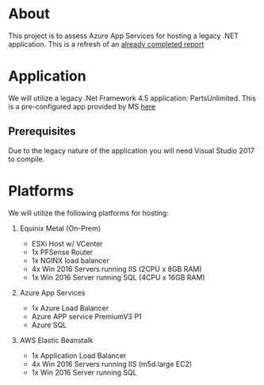 # About
This project is to assess Azure App Services for hosting a legacy .NET application. This is a refresh of an [already completed report](https://gigaom.com/report/costs-and-benefits-of-net-application-migration-to-the-cloud/)

# Application
We will utilize a legacy .Net Framework 4.5 application: PartsUnlimited. This is a pre-configured app provided by MS [here](https://github.com/microsoft/PartsUnlimited/tree/aspnet45)

## Prerequisites
Due to the legacy nature of the application you will need Visual Studio 2017 to compile.

# Platforms
We will utilize the following platforms for hosting:
1. Equinix Metal (On-Prem)
     - ESXi Host w/ VCenter
     - 1x PFSense Router
     - 1x NGINX load balancer
     - 4x Win 2016 Servers running IIS (2CPU x 8GB RAM)
     - 1x Win 2016 Server running SQL (4CPU x 16GB RAM)
  
2. Azure App Services
    - 1x Azure Load Balancer
    - Azure APP service PremiumV3 P1
    - Azure SQL

3. AWS Elastic Beanstalk
     - 1x Application Load Balancer
     - 4x Win 2016 Servers running IIS (m5d.large EC2)
     - 1x Win 2016 Server running SQL
  
